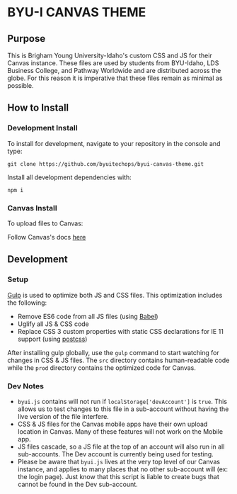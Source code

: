 # BYU-I CANVAS THEME

## Purpose
This is Brigham Young University-Idaho's custom CSS and JS for their Canvas instance. These files are used by students from BYU-Idaho, LDS Business College, and Pathway Worldwide and are distributed across the globe. For this reason it is imperative that these files remain as minimal as possible.


## How to Install

### Development Install
To install for development, navigate to your repository in the console and type:

```
git clone https://github.com/byuitechops/byui-canvas-theme.git
```
Install all development dependencies with:

```
npm i
```


### Canvas Install
To upload files to Canvas:

Follow Canvas's docs [here](https://community.canvaslms.com/docs/DOC-10862-4214724282)


## Development

### Setup
[Gulp](https://www.npmjs.com/package/gulp) is used to optimize both JS and CSS files. This optimization includes the following:
- Remove ES6 code from all JS files (using [Babel](https://babeljs.io/))
- Uglify all JS & CSS code
- Replace CSS 3 custom properties with static CSS declarations for IE 11 support (using [postcss](https://github.com/postcss))

After installing gulp globally, use the `gulp` command to start watching for changes in CSS & JS files.
The `src` directory contains human-readable code while the `prod` directory contains the optimized code for Canvas.

### Dev Notes
- `byui.js` contains will not run if `localStorage['devAccount']` is `true`. This allows us to test changes to this file in a sub-account without having the live version of the file interfere.
- CSS & JS files for the Canvas mobile apps have their own upload location in Canvas. Many of these features will not work on the Mobile app.
- JS files cascade, so a JS file at the top of an account will also run in all sub-accounts. The Dev account is currently being used for testing.
- Please be aware that `byui.js` lives at the very top level of our Canvas instance, and applies to many places that no other sub-account will (ex: the login page). Just know that this script is liable to create bugs that cannot be found in the Dev sub-account.

